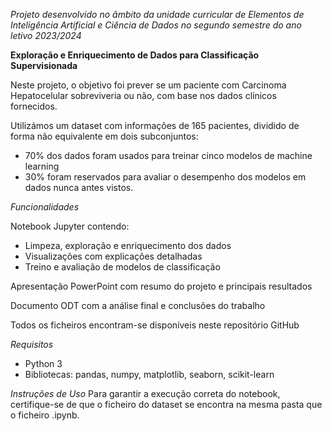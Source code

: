 *Projeto desenvolvido no âmbito da unidade curricular de Elementos de Inteligência Artificial e Ciência de Dados no segundo semestre do ano letivo 2023/2024*


**Exploração e Enriquecimento de Dados para Classificação Supervisionada**

Neste projeto, o objetivo foi prever se um paciente com Carcinoma Hepatocelular sobreviveria ou não, com base nos dados clínicos fornecidos.

Utilizámos um dataset com informações de 165 pacientes, dividido de forma não equivalente em dois subconjuntos:
- 70% dos dados foram usados para treinar cinco modelos de machine learning
- 30% foram reservados para avaliar o desempenho dos modelos em dados nunca antes vistos.

*Funcionalidades*

Notebook Jupyter contendo:
- Limpeza, exploração e enriquecimento dos dados
- Visualizações com explicações detalhadas
- Treino e avaliação de modelos de classificação

Apresentação PowerPoint com resumo do projeto e principais resultados

Documento ODT com a análise final e conclusões do trabalho

Todos os ficheiros encontram-se disponíveis neste repositório GitHub

*Requisitos*
- Python 3
- Bibliotecas: pandas, numpy, matplotlib, seaborn, scikit-learn

*Instruções de Uso*
Para garantir a execução correta do notebook, certifique-se de que o ficheiro do dataset se encontra na mesma pasta que o ficheiro .ipynb.
